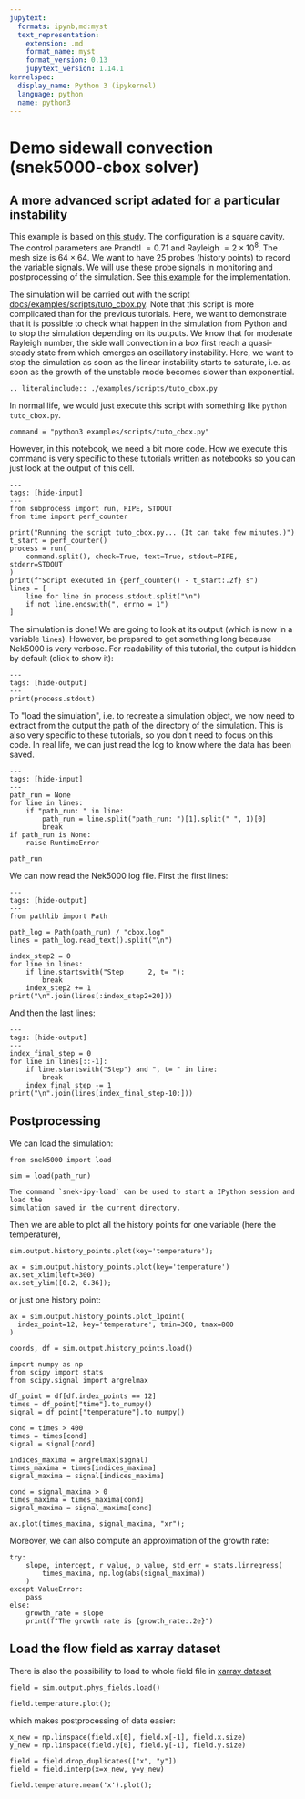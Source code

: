 ```yaml
---
jupytext:
  formats: ipynb,md:myst
  text_representation:
    extension: .md
    format_name: myst
    format_version: 0.13
    jupytext_version: 1.14.1
kernelspec:
  display_name: Python 3 (ipykernel)
  language: python
  name: python3
---
```


# Demo sidewall convection (snek5000-cbox solver)

## A more advanced script adated for a particular instability

This example is based on
[this study](https://www.cambridge.org/core/journals/journal-of-fluid-mechanics/article/abs/from-onset-of-unsteadiness-to-chaos-in-a-differentially-heated-square-cavity/617F4CB2C23DD74C3D0CB872AE7C0045).
The configuration is a square cavity. The control parameters are Prandtl $= 0.71$ and
Rayleigh $= 2 \times 10^{8}$. The mesh size is $64 \times 64$. We want to have $25$
probes (history points) to record the variable signals. We will use these probe signals
in monitoring and postprocessing of the simulation. See
[this example](https://github.com/snek5000/snek5000-cbox/blob/gh-actions/doc/examples/run_side_short.py)
for the implementation.

The simulation will be carried out with the script
[docs/examples/scripts/tuto_cbox.py](https://github.com/snek5000/snek5000/tree/main/docs/examples/scripts/tuto_cbox.py).
Note that this script is more complicated than for the previous tutorials. Here, we want
to demonstrate that it is possible to check what happen in the simulation from Python
and to stop the simulation depending on its outputs. We know that for moderate Rayleigh
number, the side wall convection in a box first reach a quasi-steady state from which
emerges an oscillatory instability. Here, we want to stop the simulation as soon as the
linear instability starts to saturate, i.e. as soon as the growth of the unstable mode
becomes slower than exponential.

```{eval-rst}
.. literalinclude:: ./examples/scripts/tuto_cbox.py
```

In normal life, we would just execute this script with something like
`python tuto_cbox.py`.

```{code-cell} ipython3
command = "python3 examples/scripts/tuto_cbox.py"
```

However, in this notebook, we need a bit more code. How we execute this command is very
specific to these tutorials written as notebooks so you can just look at the output of
this cell.

```{code-cell} ipython3
---
tags: [hide-input]
---
from subprocess import run, PIPE, STDOUT
from time import perf_counter

print("Running the script tuto_cbox.py... (It can take few minutes.)")
t_start = perf_counter()
process = run(
    command.split(), check=True, text=True, stdout=PIPE,  stderr=STDOUT
)
print(f"Script executed in {perf_counter() - t_start:.2f} s")
lines = [
    line for line in process.stdout.split("\n")
    if not line.endswith(", errno = 1")
]
```

The simulation is done! We are going to look at its output (which is now in a variable
`lines`). However, be prepared to get something long because Nek5000 is very verbose.
For readability of this tutorial, the output is hidden by default (click to show it):

```{code-cell} ipython3
---
tags: [hide-output]
---
print(process.stdout)
```

To "load the simulation", i.e. to recreate a simulation object, we now need to extract
from the output the path of the directory of the simulation. This is also very specific
to these tutorials, so you don't need to focus on this code. In real life, we can just
read the log to know where the data has been saved.

```{code-cell} ipython3
---
tags: [hide-input]
---
path_run = None
for line in lines:
    if "path_run: " in line:
        path_run = line.split("path_run: ")[1].split(" ", 1)[0]
        break
if path_run is None:
    raise RuntimeError
```

```{code-cell} ipython3
path_run
```

We can now read the Nek5000 log file. First the first lines:

```{code-cell} ipython3
---
tags: [hide-output]
---
from pathlib import Path

path_log = Path(path_run) / "cbox.log"
lines = path_log.read_text().split("\n")

index_step2 = 0
for line in lines:
    if line.startswith("Step      2, t= "):
        break
    index_step2 += 1
print("\n".join(lines[:index_step2+20]))
```

And then the last lines:

```{code-cell} ipython3
---
tags: [hide-output]
---
index_final_step = 0
for line in lines[::-1]:
    if line.startswith("Step") and ", t= " in line:
        break
    index_final_step -= 1
print("\n".join(lines[index_final_step-10:]))
```

## Postprocessing

We can load the simulation:

```{code-cell} ipython3
from snek5000 import load

sim = load(path_run)
```

```{admonition} Quickly start IPython and load a simulation
The command `snek-ipy-load` can be used to start a IPython session and load the
simulation saved in the current directory.
```

Then we are able to plot all the history points for one variable (here the temperature),

```{code-cell} ipython3
sim.output.history_points.plot(key='temperature');
```

```{code-cell} ipython3
ax = sim.output.history_points.plot(key='temperature')
ax.set_xlim(left=300)
ax.set_ylim([0.2, 0.36]);
```

or just one history point:

```{code-cell} ipython3
ax = sim.output.history_points.plot_1point(
  index_point=12, key='temperature', tmin=300, tmax=800
)

coords, df = sim.output.history_points.load()

import numpy as np
from scipy import stats
from scipy.signal import argrelmax

df_point = df[df.index_points == 12]
times = df_point["time"].to_numpy()
signal = df_point["temperature"].to_numpy()

cond = times > 400
times = times[cond]
signal = signal[cond]

indices_maxima = argrelmax(signal)
times_maxima = times[indices_maxima]
signal_maxima = signal[indices_maxima]

cond = signal_maxima > 0
times_maxima = times_maxima[cond]
signal_maxima = signal_maxima[cond]

ax.plot(times_maxima, signal_maxima, "xr");
```

Moreover, we can also compute an approximation of the growth rate:

```{code-cell} ipython3
try:
    slope, intercept, r_value, p_value, std_err = stats.linregress(
        times_maxima, np.log(abs(signal_maxima))
    )
except ValueError:
    pass
else:
    growth_rate = slope
    print(f"The growth rate is {growth_rate:.2e}")
```

## Load the flow field as xarray dataset

There is also the possibility to load to whole field file in
[xarray dataset](https://docs.xarray.dev/en/stable/index.html)

```{code-cell} ipython3
field = sim.output.phys_fields.load()

field.temperature.plot();
```

which makes postprocessing of data easier:

```{code-cell} ipython3
x_new = np.linspace(field.x[0], field.x[-1], field.x.size)
y_new = np.linspace(field.y[0], field.y[-1], field.y.size)

field = field.drop_duplicates(["x", "y"])
field = field.interp(x=x_new, y=y_new)

field.temperature.mean('x').plot();
```
